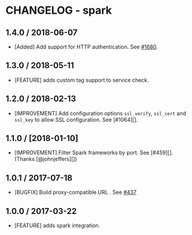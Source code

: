 # CHANGELOG - spark

## 1.4.0 / 2018-06-07

* [Added] Add support for HTTP authentication. See [#1680](https://github.com/DataDog/integrations-core/pull/1680).

## 1.3.0 / 2018-05-11

* [FEATURE] adds custom tag support to service check.

## 1.2.0 / 2018-02-13

* [IMPROVEMENT] Add configuration options `ssl_verify`, `ssl_cert` and `ssl_key` to allow SSL configuration. See [#1064][].

## 1.1.0 / [2018-01-10]

* [IMPROVEMENT] Filter Spark frameworks by port. See [#459][].  (Thanks [@johnjeffers][])

## 1.0.1 / 2017-07-18

* [BUGFIX] Build proxy-compatible URL . See [#437][]

## 1.0.0 / 2017-03-22

* [FEATURE] adds spark integration.

<!--- The following link definition list is generated by PimpMyChangelog --->
[#437]: https://github.com/DataDog/integrations-core/issues/437
